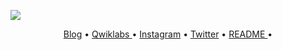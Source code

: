 

![](images/kishnptll/kishnptll.jpg)

<p align="center">
  <a href="https://www.happinesssisfree.com">Blog</a> •
  <a href="https://qwiklabs.com/public_profiles/2bfcdd5f-2c49-4f39-897b-95f4e1828c7c">Qwiklabs </a> •
  <a href="https://instagram.com/kishnptll">Instagram</a> •
  <a href="https://twitter.com/kishnptll">Twitter</a> •
  <a href="https://github.com/kishnptll/README">README </a> •
</p>
